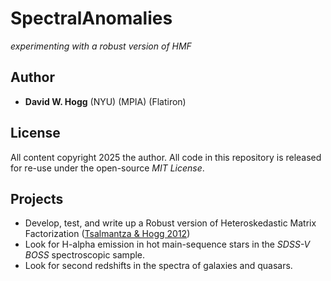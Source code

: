 # SpectralAnomalies
*experimenting with a robust version of HMF*

## Author
- **David W. Hogg** (NYU) (MPIA) (Flatiron)

## License
All content copyright 2025 the author.
All code in this repository is released for re-use under the open-source *MIT License*.

## Projects
- Develop, test, and write up a Robust version of Heteroskedastic Matrix Factorization ([Tsalmantza & Hogg 2012](https://arxiv.org/abs/1201.3370))
- Look for H-alpha emission in hot main-sequence stars in the *SDSS-V BOSS* spectroscopic sample.
- Look for second redshifts in the spectra of galaxies and quasars.
